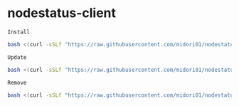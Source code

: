 # nodestatus-client
`Install`
```bash
bash <(curl -sSLf "https://raw.githubusercontent.com/midori01/nodestatus/master/install.sh") --dsn wss://USERNAME:PASSWORD@EXAMPLE.COM
```
`Update`
```bash
bash <(curl -sSLf "https://raw.githubusercontent.com/midori01/nodestatus/master/install.sh") update
```
`Remove`
```bash
bash <(curl -sSLf "https://raw.githubusercontent.com/midori01/nodestatus/master/install.sh") uninstall
```

